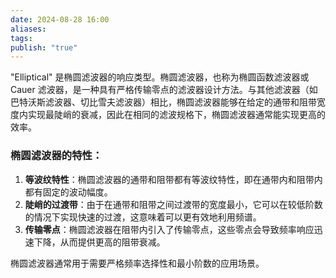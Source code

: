 ```yaml
---
date: 2024-08-28 16:00
aliases: 
tags: 
publish: "true"
---
```

"Elliptical" 是椭圆滤波器的响应类型。椭圆滤波器，也称为椭圆函数滤波器或 Cauer 滤波器，是一种具有严格传输零点的滤波器设计方法。与其他滤波器（如巴特沃斯滤波器、切比雪夫滤波器）相比，椭圆滤波器能够在给定的通带和阻带宽度内实现最陡峭的衰减，因此在相同的滤波规格下，椭圆滤波器通常能实现更高的效率。

### 椭圆滤波器的特性：

1. **等波纹特性**：椭圆滤波器的通带和阻带都有等波纹特性，即在通带内和阻带内都有固定的波动幅度。
2. **陡峭的过渡带**：由于在通带和阻带之间过渡带的宽度最小，它可以在较低阶数的情况下实现快速的过渡，这意味着可以更有效地利用频谱。
3. **传输零点**：椭圆滤波器在阻带内引入了传输零点，这些零点会导致频率响应迅速下降，从而提供更高的阻带衰减。

椭圆滤波器通常用于需要严格频率选择性和最小阶数的应用场景。